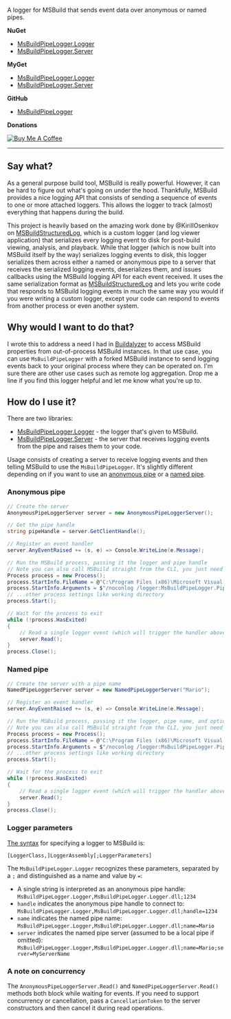A logger for MSBuild that sends event data over anonymous or named pipes.

**NuGet**
* [MsBuildPipeLogger.Logger](https://www.nuget.org/packages/MsBuildPipeLogger.Logger/)
* [MsBuildPipeLogger.Server](https://www.nuget.org/packages/MsBuildPipeLogger.Server/)

**MyGet**
* [MsBuildPipeLogger.Logger](https://www.myget.org/feed/msbuildpipelogger/package/nuget/MsBuildPipeLogger.Logger)
* [MsBuildPipeLogger.Server](https://www.myget.org/feed/msbuildpipelogger/package/nuget/MsBuildPipeLogger.Server)

**GitHub**
* [MsBuildPipeLogger](https://github.com/daveaglick/MsBuildPipeLogger)

**Donations**

<a href="https://www.buymeacoffee.com/daveaglick"><img src="https://www.buymeacoffee.com/assets/img/custom_images/orange_img.png" alt="Buy Me A Coffee" style="height: auto !important;width: auto !important;" ></a>

---

## Say what?

As a general purpose build tool, MSBuild is really powerful. However, it can be hard to figure out what's going on under the hood. Thankfully, MSBuild provides a nice logging API that consists of sending a sequence of events to one or more attached loggers. This allows the logger to track (almost) everything that happens during the build.

This project is heavily based on the amazing work done by @KirillOsenkov on [MSBuildStructuredLog](https://github.com/KirillOsenkov/MSBuildStructuredLog), which is a custom logger (and log viewer application) that serializes every logging event to disk for post-build viewing, analysis, and playback. While that logger (which is now built into MSBuild itself by the way) serializes logging events to disk, this logger serializes them across either a named or anonymous pipe to a server that receives the serialized logging events, deserializes them, and issues callbacks using the MSBuild logging API for each event received. It uses the same serialization format as [MSBuildStructuredLog](https://github.com/KirillOsenkov/MSBuildStructuredLog) and lets you write code that responds to MSBuild logging events in much the same way you would if you were writing a custom logger, except your code can respond to events from another process or even another system.

## Why would I want to do that?

I wrote this to address a need I had in [Buildalyzer](https://github.com/daveaglick/Buildalyzer) to access MSBuild properties from out-of-process MSBuild instances. In that use case, you can use `MsBuildPipeLogger` with a forked MSBuild instance to send logging events back to your original process where they can be operated on. I'm sure there are other use cases such as remote log aggregation. Drop me a line if you find this logger helpful and let me know what you're up to.

## How do I use it?

There are two libraries:
* [MsBuildPipeLogger.Logger](https://www.nuget.org/packages/MsBuildPipeLogger.Logger/) - the logger that's given to MSBuild.
* [MsBuildPipeLogger.Server](https://www.nuget.org/packages/MsBuildPipeLogger.Server/) - the server that receives logging events from the pipe and raises them to your code.

Usage consists of creating a server to receive logging events and then telling MSBuild to use the `MsBuildPipeLogger`. It's slightly different depending on if you want to use an [anonymous pipe](https://docs.microsoft.com/en-us/dotnet/standard/io/how-to-use-anonymous-pipes-for-local-interprocess-communication) or a [named pipe](https://docs.microsoft.com/en-us/dotnet/standard/io/how-to-use-named-pipes-for-network-interprocess-communication).

### Anonymous pipe

```csharp
// Create the server
AnonymousPipeLoggerServer server = new AnonymousPipeLoggerServer();

// Get the pipe handle
string pipeHandle = server.GetClientHandle();

// Register an event handler
server.AnyEventRaised += (s, e) => Console.WriteLine(e.Message);

// Run the MSBuild process, passing it the logger and pipe handle
// Note you can also call MSBuild straight from the CLI, you just need to know the pipe handle to pass it to the logger
Process process = new Process();
process.StartInfo.FileName = @"C:\Program Files (x86)\Microsoft Visual Studio\2017\Professional\MSBuild\15.0\Bin";
process.StartInfo.Arguments = $"/noconlog /logger:MsBuildPipeLogger.PipeLogger,\"C:\Path\To\MsBuildPipeLogger.Logger.dll\";{pipeHandle}";
// ...other process settings like working directory
process.Start();

// Wait for the process to exit
while (!process.HasExited)
{
    // Read a single logger event (which will trigger the handler above)
    server.Read();
}
process.Close();
```

### Named pipe

```csharp
// Create the server with a pipe name
NamedPipeLoggerServer server = new NamedPipeLoggerServer("Mario");

// Register an event handler
server.AnyEventRaised += (s, e) => Console.WriteLine(e.Message);

// Run the MSBuild process, passing it the logger, pipe name, and optionally the server
// Note you can also call MSBuild straight from the CLI, you just need to know the pipe handle to pass it to the logger
Process process = new Process();
process.StartInfo.FileName = @"C:\Program Files (x86)\Microsoft Visual Studio\2017\Professional\MSBuild\15.0\Bin";
process.StartInfo.Arguments = $"/noconlog /logger:MsBuildPipeLogger.PipeLogger,\"C:\Path\To\MsBuildPipeLogger.Logger.dll\";name=Mario;server=MyServerName";
// ...other process settings like working directory
process.Start();

// Wait for the process to exit
while (!process.HasExited)
{
    // Read a single logger event (which will trigger the handler above)
    server.Read();
}
process.Close();
```

### Logger parameters

[The syntax](https://docs.microsoft.com/en-us/visualstudio/msbuild/msbuild-command-line-reference) for specifying a logger to MSBuild is:

```
[LoggerClass,]LoggerAssembly[;LoggerParameters]
```

The `MsBuildPipeLogger.Logger` recognizes these parameters, separated by a `;` and distinguished as a name and value by `=`:
* A single string is interpreted as an anonymous pipe handle: `MsBuildPipeLogger.Logger,MsBuildPipeLogger.Logger.dll;1234`
* `handle` indicates the anonymous pipe handle to connect to: `MsBuildPipeLogger.Logger,MsBuildPipeLogger.Logger.dll;handle=1234`
* `name` indicates the named pipe name: `MsBuildPipeLogger.Logger,MsBuildPipeLogger.Logger.dll;name=Mario`
* `server` indicates the named pipe server (assumed to be a local pipe if omitted): `MsBuildPipeLogger.Logger,MsBuildPipeLogger.Logger.dll;name=Mario;server=MyServerName`

### A note on concurrency

The `AnonymousPipeLoggerServer.Read()` and `NamedPipeLoggerServer.Read()` methods both block while waiting for events. If you need to support concurrency or cancellation, pass a `CancellationToken` to the server constructors and then cancel it during read operations.

